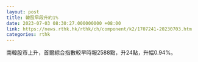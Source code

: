 ```yaml
---
layout: post
title: 韓股早段升約1%
date: 2023-07-03 08:30:27.000000000 +08:00
link: https://news.rthk.hk/rthk/ch/component/k2/1707241-20230703.htm
categories: rthk
---
```


南韓股市上升，首爾綜合指數較早時報2588點，升24點，升幅0.94%。
